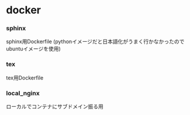 # docker

### sphinx

sphinx用Dockerfile (pythonイメージだと日本語化がうまく行かなかったのでubuntuイメージを使用)

### tex

tex用Dockerfile

### local_nginx

ローカルでコンテナにサブドメイン振る用
